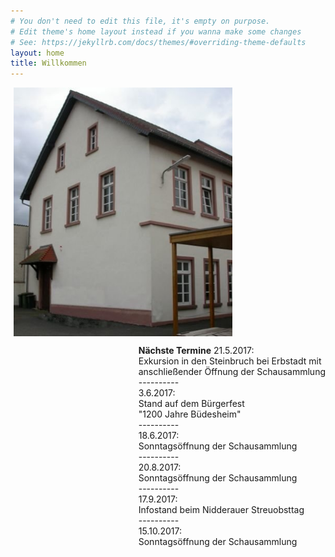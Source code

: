 ```yaml
---
# You don't need to edit this file, it's empty on purpose.
# Edit theme's home layout instead if you wanna make some changes
# See: https://jekyllrb.com/docs/themes/#overriding-theme-defaults
layout: home
title: Willkommen
---
```


<p><img src="images/Archivgebaeude.jpg" border="0" width="350" style="margin-left: 5px; margin-right: 5px; float: left;" />
<br/><p style="float:right"><strong>Nächste Termine</strong><br\>
  21.5.2017: <br/> Exkursion in den Steinbruch bei Erbstadt mit<br/>
                   anschließender Öffnung der Schausammlung<br/>
  ---------- <br/>
   3.6.2017: <br/> Stand auf dem Bürgerfest<br/>
                   "1200 Jahre Büdesheim"<br/>
  ---------- <br/>
  18.6.2017: <br/> Sonntagsöffnung der Schausammlung<br/>
  ---------- <br/>
  20.8.2017: <br/> Sonntagsöffnung der Schausammlung<br/>
  ---------- <br/>
  17.9.2017: <br/> Infostand beim Nidderauer Streuobsttag<br/>
  ---------- <br/>
  15.10.2017: <br/> Sonntagsöffnung der Schausammlung<br/>
                   </p></p>

<!--Vom Nidderauer Rathaus aus fahren Sie Richtung Friedberg immer geradeaus, im Stadtteil Heldenbergen nach dem Wolle-Laden rechts in die Mittelstraße, nach etwa 100 Metern biegen Sie links in die Hofeinfahrt auf das Gelände „Mittelburg“. Vor dem Archivgebäude stehen drei Parkplätze zur Verfügung. Weitere Parkplätze befinden sich am „Hessischen Hof“, von dort führt eine Treppe hinunter auf das Mittelburg-Gelände.
Zu Fuß gehen Sie an der Nidder entlang nach Heldenbergen, durch die Mühlstraße, unterhalb des Schlosses der Familie Leonhardi vorbei und immer geradeaus über die Bahnhofstraße in die Untergasse. Von dort führt ein Fußweg hinter einem Friseurgeschäft links auf das Mittelburggelände. 
**Mittelburggelände unterhalb „Hessischer Hof“**  
![Archivgebaeude](/images/Archivgebaeude.jpg)


-->

